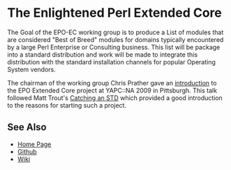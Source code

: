 The Enlightened Perl Extended Core
==================================

The Goal of the EPO-EC working group is to produce a List of modules that are considered "Best of Breed" modules for domains typically encountered by a large Perl Enterprise or Consulting business. This list will be package into a standard distribution and work will be made to integrate this distribution with the standard installation channels for popular Operating System vendors.

The chairman of the working group Chris Prather gave an [introduction][1] to the EPO Extended Core project at YAPC::NA 2009 in Pittsburgh. This talk followed Matt Trout's [Catching an STD][2] which provided a good introduction to the reasons for starting such a project.

[1]: http://www.shadowcat.co.uk/archive/conference-video/yapc-na-2009/extended/
[2]: http://www.shadowcat.co.uk/archive/conference-video/yapc-na-2009/std

See Also
--------

* [Home Page](http://enlighened.perl.org)
* [Github](http://github.com/perigrin/epo-ec/)
* [Wiki](http://epo.means.no/working_groups/extended_core)